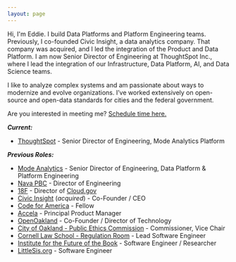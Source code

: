```yaml
---
layout: page 
---
```


Hi, I'm Eddie. I build Data Platforms and Platform Engineering teams. Previously, I co-founded Civic Insight, a data analytics company. That company was acquired, and I led the integration of the Product and Data Platform. I am now Senior Director of Engineering at ThoughtSpot Inc., where I lead the integration of our Infrastructure, Data Platform, AI, and Data Science teams. 

I like to analyze complex systems and am passionate about ways to modernize and evolve organizations. I’ve worked extensively on open-source and open-data standards for cities and the federal government.

Are you interested in meeting me? <a href="https://tidycal.com/eddietejeda/30-minute-meeting">Schedule time here.</a>

***Current:***

  - [ThoughtSpot](https://thoughtspot.com) - Senior Director of Engineering, Mode Analytics Platform

***Previous Roles:***

  - [Mode Analytics](https://mode.com) - Senior Director of Engineering, Data Platform & Platform Engineering
  - [Nava PBC](https://navapbc.com) - Director of Engineering
  - [18F](https://18f.gsa.gov) - Director of [Cloud.gov](https://cloud.gov)
  - [Civic Insight](http://civicinsight.com) (*acquired*) - Co-Founder / CEO 
  - [Code for America](https://www.codeforamerica.org) - Fellow 
  - [Accela](http://accela.com) - Principal Product Manager 
  - [OpenOakland](http://openoakland.org) - Co-Founder / Director of Technology 
  - [City of Oakland - Public Ethics Commission](https://www.oaklandca.gov/boards-commissions/public-ethics-commission) - Commissioner, Vice Chair 
  - [Cornell Law School - Regulation Room](https://web.archive.org/web/20120620221618/http://regulationroom.org/about/) - Lead Software Engineer
  - [Institute for the Future of the Book](http://futureofthebook.org) - Software Engineer / Researcher 
  - [LittleSis.org](https://littlesis.org) - Software Engineer
